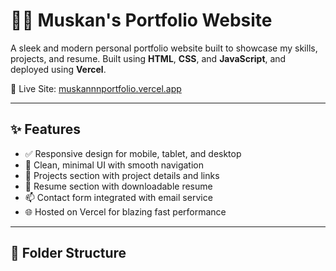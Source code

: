  # 🧑‍💻 Muskan's Portfolio Website

A sleek and modern personal portfolio website built to showcase my skills, projects, and resume. Built using **HTML**, **CSS**, and **JavaScript**, and deployed using **Vercel**.

🔗 Live Site: [muskannnportfolio.vercel.app](https://muskannnportfolio.vercel.app/)

---

## ✨ Features

- ✅ Responsive design for mobile, tablet, and desktop
- 🧠 Clean, minimal UI with smooth navigation
- 💼 Projects section with project details and links
- 📄 Resume section with downloadable resume
- 📫 Contact form integrated with email service
- 🌐 Hosted on Vercel for blazing fast performance

---

## 📁 Folder Structure

